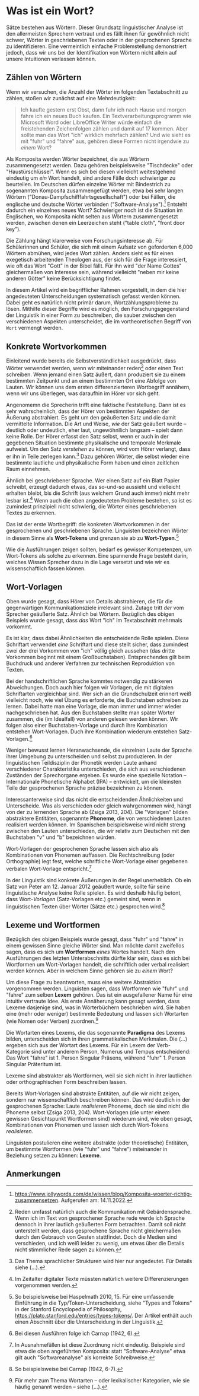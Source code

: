 # Was ist ein Wort?
Sätze bestehen aus Wörtern.
Dieser Grundsatz linguistischer Analyse ist den allermeisten Sprechern vertraut und es fällt ihnen für gewöhnlich nicht schwer, Wörter in geschriebenen Texten oder in der gesprochenen Sprache zu identifizieren.
Eine vermeintlich einfache Problemstellung demonstriert jedoch, dass wir uns bei der Identifikation von Wörtern nicht allein auf unsere Intuitionen verlassen können.

## Zählen von Wörtern
Wenn wir versuchen, die Anzahl der Wörter im folgenden Textabschnitt zu zählen, stoßen wir zunächst auf eine Mehrdeutigkeit:
> Ich kaufte gestern erst Obst, dann fuhr ich nach Hause und morgen fahre ich ein neues Buch kaufen.
Ein Textverarbeitungsprogramm wie Microsoft Word oder LibreOffice Writer würde einfach die freistehenden Zeichenfolgen zählen und damit auf 17 kommen.
Aber sollte man das Wort "ich" wirklich mehrfach zählen?
Und wie sieht es mit "fuhr" und "fahre" aus, gehören diese Formen nicht irgendwie zu *einem* Wort?

Als Komposita werden Wörter bezeichnet, die aus Wörtern zusammengesetzt werden.
Dazu gehören beispielsweise "Tischdecke" oder "Haustürschlüssel".
Wenn es sich bei diesen vielleicht weitestgehend eindeutig um *ein* Wort handelt, sind andere Fälle doch schwieriger zu beurteilen.
Im Deutschen dürfen einzelne Wörter mit Bindestrich zu sogenannten Komposita zusammengefügt werden, etwa bei sehr langen Wörtern ("Donau-Dampfschifffahrtsgesellschaft") oder bei Fällen, die englische und deutsche Wörter verbinden ("Software-Analyse").[^1]
Entsteht dadurch ein einzelnes neues Wort?
Schwieriger noch ist die Situation im Englischen, wo Komposita nicht selten aus Wörtern zusammengesetzt werden, zwischen denen ein Leerzeichen steht ("table cloth", "front door key").

Die Zählung hängt klarerweise vom Forschungsinteresse ab.
Für Schülerinnen und Schüler, die sich mit einem Aufsatz von geforderten 6,000 Wörtern abmühen, wird jedes Wort zählen.
Anders sieht es für einen exegetisch arbeitenden Theologen aus, der sich für die Frage interessiert, wie oft das Wort "Gott" in der Bibel fällt.
Für ihn wird "der Name Gottes" gleichermaßen von Interesse sein, während vielleicht "neben mir keine anderen Götter" keine Berücksichtigung findet.

In diesem Artikel wird ein begrifflicher Rahmen vorgestellt, in dem die hier angedeuteten Unterscheidungen systematisch gefasst werden können.
Dabei geht es natürlich nicht primär darum, Wortzählungsprobleme zu lösen.
Mithilfe dieser Begriffe wird es möglich, den Forschungsgegenstand der Linguistik in einer Form zu beschreiben, die sauber zwischen den verschiedenen Aspekten unterscheidet, die im vortheoretischen Begriff von `Wort` vermengt werden.

## Konkrete Wortvorkommen
Einleitend wurde bereits die Selbstverständlichkeit ausgedrückt, dass Wörter verwendet werden, wenn wir miteinander reden[^2] oder einen Text schreiben.
Wenn jemand einen Satz äußert, dann produziert sie zu einem bestimmten Zeitpunkt und an einem bestimmten Ort eine Abfolge von Lauten.
Wir können uns dem ersten differenzierteren Wortbegriff annähern, wenn wir uns überlegen, was daraufhin im Hörer vor sich geht.

Angenomemn die Sprecherin trifft eine faktische Feststellung.
Dann ist es sehr wahrscheinlich, dass der Hörer von bestimmten Aspekten der Äußerung abstrahiert.
Es geht um den geäußerten Satz und die damit vermittelte Information.
Die Art und Weise, *wie* der Satz geäußert wurde – deutlich oder undeutlich, eher laut, ungewöhnllich langsam – spielt dann keine Rolle.
Der Hörer erfasst den Satz selbst, wenn er auch in der gegebenen Situation bestimmte physikalische und temporale Merkmale aufweist.
Um den Satz *verstehen* zu können, wird vom Hörer verlangt, dass er ihn in Teile zerlegen kann.[^3]
Dazu gehören Wörter, die selbst wieder eine bestimmte lautliche und physikalische Form haben und einen zeitlchen Raum einnehmen.

Ähnlich bei geschriebener Sprache.
Wer einen Satz auf ein Blatt Papier schreibt, erzeugt dadurch etwas, das so-und-so aussieht und vielleicht erhalten bleibt, bis die Schrift (aus welchem Grund auch immer) nicht mehr lesbar ist.[^4]
Wenn auch die oben angedeuteten Probleme bestehen, so ist es zumindest prinzipiell nicht schwierig, die Wörter eines geschriebenen Textes zu erkennen.

Das ist der erste Wortbegriff: die konkreten Wortvorkommen in der gesprochenen und geschriebenen Sprache.
Linguisten bezeichnen Wörter in diesem Sinne als **Wort-Tokens** und grenzen sie ab zu **Wort-Typen**.[^5]

Wie die Ausführungen zeigen sollten, bedarf es gewisser Kompetenzen, um Wort-Tokens als solche zu erkennen.
Eine spannende Frage besteht darin, welches Wissen Sprecher dazu in die Lage versetzt und wie wir es wissenschaftlich fassen können.

## Wort-Vorlagen
Oben wurde gesagt, dass Hörer von Details abstrahieren, die für die gegenwärtigen Kommunikationsziele irrelevant sind.
Zutage tritt *der* vom Sprecher geäußerte Satz.
Ähnlich bei Wörtern.
Bezüglich des obigen Beispiels wurde gesagt, dass *das* Wort "ich" im Textabschnitt mehrmals vorkommt.

Es ist klar, dass dabei Ähnlichkeiten die entscheidende Rolle spielen.
Diese Schriftart verwendet *eine* Schriftart und diese stellt sicher, dass zumindest zwei der drei Vorkommen von "ich" völlig gleich aussehen (das dritte Vorkommen beginnt mit einem Großbuchstaben).
Entsprechendes gilt beim Buchdruck und anderer Verfahren zur technischen Reproduktion von Texten.

Bei der handschriftlichen Sprache kommtes notwendig zu stärkeren Abweichungen.
Doch auch hier folgen wir Vorlagen, die mit digitalen Schriftarten vergleichbar sind.
Wer sich an die Grundschulzeit erinnert weiß vielleicht noch, wie viel Übung es erforderte, die Buchstaben schreiben zu lernen.
Dabei hatte man eine Vorlage, die man immer und immer wieder nachgeschrieben hat.
Aus den Buchstaben stellte man später Wörter zusammen, die (im Idealfall) von anderen gelesen werden können.
Wir folgen also einer Buchstaben-Vorlage und durch ihre Kombination entstehen Wort-Vorlagen.
Duch ihre Kombination wiederum entstehen Satz-Vorlagen.[^6]

Weniger bewusst lernen Heranwachsende, die einzelnen Laute der Sprache ihrer Umgebung zu unterscheiden und selbst zu produzieren.
In der linguistischen Teildisziplin der Phonetik werden Laute anhand verschiedener Charakteristika unterschieden, die sich aus verschiedenen Zuständen der Sprechorgane ergeben.
Es wurde eine spezielle Notation – Internationale Phonetische Alphabet (IPA) – entwickelt, um die kleinsten Teile der gesprochenen Sprache präzise bezeichnen zu können.

Interessanterweise sind das nicht die entscheidenden Ähnlichkeiten und Unterscheide.
Was als verschieden oder gleich wahrgenommen wird, hängt von der zu lernenden Sprache ab (Zsiga 2013, 204). 
Die "Vorlagen" bilden abstraktere Entitäten, sogenannte **Phoneme**, die von verschiedenen Lauten realisiert werden können.
Im Spanischen beispielsweise wird nicht streng zwischen den Lauten unterschieden, die wir relativ zum Deutschen mit den Buchstaben "v" und "b" bezeichnen würden.

Wort-Vorlagen der gesprochenen Sprache lassen sich also als Kombinationen von Phonemen auffassen.
Die Rechtschreibung (oder Orthographie) legt fest, welche schriftliche Wort-Vorlage einer gegebenen verbalen Wort-Vorlage entspricht.[^7]

In der Linguistik sind konkrete Äußerungen in der Regel unerheblich.
Ob ein Satz von Peter am 12. Januar 2012 geäußert wurde, sollte für seine linguistische Analyse keine Rolle spielen.
Es wird deshalb häufig betont, dass Wort-*Vorlagen* (Satz-Vorlagen etc.) gemeint sind, wenn in linguistischen Texten über Wörter (Sätze etc.) gesprochen wird.[^8]

## Lexeme und Wortformen
Bezüglich des obigen Beispiels wurde gesagt, dass "fuhr" und "fahre" in einem gewissen Sinne gleiche Wörter sind.
Man möchte damit zweifellos sagen, dass es sich um **Wortformen** *eines* Wortes handelt.
Nach den Ausführungen des letzten Unterabschnitts dürfte klar sein, dass es sich bei Wortformen um Wort-Vorlagen handelt, die schriftlich oder verbal realisiert werden können.
Aber in welchem Sinne gehören sie zu *einem* Wort?

Um diese Frage zu beantworten, muss eine weitere Abstraktion vorgenommen werden.
Linguisten sagen, dass Wortformen wie "fuhr" und "fahre" zum selben **Lexem** gehören.
Das ist ein ausgefallener Name für eine intuitiv vertraute Idee.
Als erste Annäherung kann gesagt werden, dass Lexeme dasjenige sind, was in Wörterbüchern beschrieben wird.
Sie haben eine (mehr oder weniger) bestimmte Bedeutung und lassen sich Wortarten (wie Nomen oder Verben) zuordnen.[^9]

Die Wortarten eines Lexems, die das sogenannte **Paradigma** des Lexems bilden, unterscheiden sich in ihren grammatikalischen Merkmalen.
Die (...) ergeben sich aus der Wortart des Lexems.
Für ein Lexem der Verb-Kategorie sind unter anderem Person, Numerus und Tempus entscheidend: Das Wort "fahre" ist 1. Person Singular Präsens, während "fuhr" 1. Person Singular Präteritum ist.

Lexeme sind abstrakter als Wortformen, weil sie sich nicht in ihrer lautlichen oder orthographischen Form beschreiben lassen.


Bereits Wort-Vorlagen sind abstrakte Entitäten, auf die wir nicht zeigen, sondern nur wissenschaftlich beschreiben können.
Das wird deutlich in der gesprochenen Sprache: Laute *realisieren* Phoneme, doch sie sind nicht die Phoneme selbst (Zsiga 2013, 204).
Wort-Vorlagen (die unter einem gewissen Gesichtspunkt Wortformen sind) wiederum sind, wie oben gesagt, Kombinationen von Phonemen und lassen sich durch Wort-Tokens *realisieren*.

Linguisten postulieren eine weitere abstrakte (oder theoretische) Entitäten, um bestimmte Wortformen (wie "fuhr" und "fahre") miteinander in Beziehung setzen zu können: **Lexeme**.


## Anmerkungen
[^1]: https://www.jollywords.com/de/wissen/blog/Komposita-woerter-richtig-zusammensetzen. Aufgerufen am: 14.11.2022.
[^2]: Reden umfasst natürlich auch die Kommunikation mit Gebärdensprache. Wenn ich im Text von gesprochener Sprache rede werde ich Sprache dennoch in ihrer lautlich geäußerten Form betrachten. Damit soll nicht unterstellt werden, dass gesprochene Sprache nicht gleichermaßen durch den Gebrauch von Gesten stattfindet. Doch die Medien sind verschieden, und ich weiß leider zu wenig, um etwas über die Details nicht stimmlicher Rede sagen zu können.
[^3]: Das Thema sprachlicher Strukturen wird hier nur angedeutet. Für Details siehe (...).
[^4]: Im Zeitalter digitaler Texte müssten natürlich weitere Differenzierungen vorgenommen werden.
[^5]: So beispielsweise bei Haspelmath 2010, 15. Für eine umfassende Einführung in die Typ/Token-Unterscheidung, siehe "Types and Tokens" in der Stanford Encyclopedia of Philosophy, https://plato.stanford.edu/entries/types-tokens/. Der Artikel enthält auch einen Abschnitt über die Unterscheidung in der Linguistik.
[^6]: Bei diesen Ausführen folge ich Carnap (1942, 6).
[^7]: In Ausnahmefällen ist diese Zuordnung nicht eindeutig. Beispiele sind etwa die oben angeführten Komposita: statt "Software-Analyse" etwa gilt auch "Softwareanalyse" als korrekte Schreibweise.
[^8]: So beispielsweise bei Carnap (1942, 6-7).
[^9]: Für mehr zum Thema Wortarten – oder lexikalischer Kategorien, wie sie häufig genannt werden – siehe (...).
